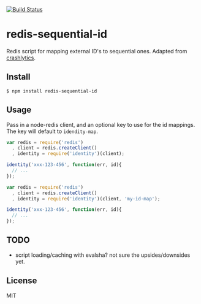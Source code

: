 [![Build Status](https://travis-ci.org/gjohnson/sequential-id.png)](https://travis-ci.org/gjohnson/sequential-id)

# redis-sequential-id

Redis script for mapping external ID's to sequential ones. Adapted from [crashlytics](http://www.slideshare.net/crashlytics/crashlytics-on-redis-analytics).

## Install

```shell
$ npm install redis-sequential-id
```

## Usage

Pass in a node-redis client, and an optional key to use for the id mappings. The key will default to `idendity-map`.

```javascript
var redis = require('redis')
  , client = redis.createClient()
  , identity = require('identity')(client);

identity('xxx-123-456', function(err, id){
  // ...
});
```


```javascript
var redis = require('redis')
  , client = redis.createClient()
  , identity = require('identity')(client, 'my-id-map');

identity('xxx-123-456', function(err, id){
  // ...
});
```

## TODO

  - script loading/caching with evalsha? not sure the upsides/downsides yet.

## License

MIT